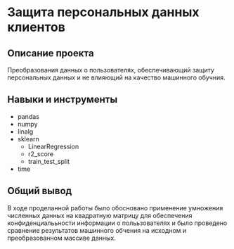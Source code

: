 # Защита персональных данных клиентов

## Описание проекта
Преобразования данных о пользователях, обеспечивающий защиту персональных данных и не влияющий на качество машинного обучния. 

## Навыки и инструменты
* pandas
* numpy
* linalg
* sklearn   
    * LinearRegression
    * r2_score
    * train_test_split
* time


## Общий вывод
В ходе проделанной работы было обосновано применение умножения численных данных на квадратную матрицу для обеспечения конфиденциалььности информации о полььзователях и было проведено сравнение результатов машинного обчения на исходном и преобразованном массиве данных.